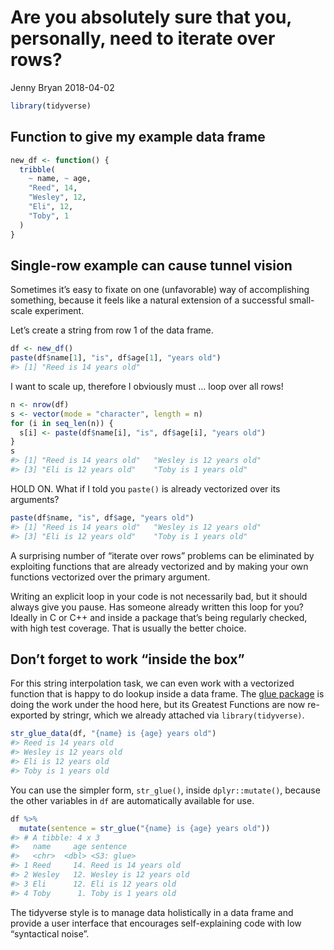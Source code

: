 Are you absolutely sure that you, personally, need to iterate over rows?
================
Jenny Bryan
2018-04-02

``` r
library(tidyverse)
```

## Function to give my example data frame

``` r
new_df <- function() {
  tribble(
    ~ name, ~ age,
    "Reed", 14,
    "Wesley", 12,
    "Eli", 12,
    "Toby", 1
  )
}
```

## Single-row example can cause tunnel vision

Sometimes it’s easy to fixate on one (unfavorable) way of accomplishing
something, because it feels like a natural extension of a successful
small-scale experiment.

Let’s create a string from row 1 of the data frame.

``` r
df <- new_df()
paste(df$name[1], "is", df$age[1], "years old")
#> [1] "Reed is 14 years old"
```

I want to scale up, therefore I obviously must … loop over all rows\!

``` r
n <- nrow(df)
s <- vector(mode = "character", length = n)
for (i in seq_len(n)) {
  s[i] <- paste(df$name[i], "is", df$age[i], "years old")
}
s
#> [1] "Reed is 14 years old"   "Wesley is 12 years old"
#> [3] "Eli is 12 years old"    "Toby is 1 years old"
```

HOLD ON. What if I told you `paste()` is already vectorized over its
arguments?

``` r
paste(df$name, "is", df$age, "years old")
#> [1] "Reed is 14 years old"   "Wesley is 12 years old"
#> [3] "Eli is 12 years old"    "Toby is 1 years old"
```

A surprising number of “iterate over rows” problems can be eliminated by
exploiting functions that are already vectorized and by making your own
functions vectorized over the primary argument.

Writing an explicit loop in your code is not necessarily bad, but it
should always give you pause. Has someone already written this loop for
you? Ideally in C or C++ and inside a package that’s being regularly
checked, with high test coverage. That is usually the better choice.

## Don’t forget to work “inside the box”

For this string interpolation task, we can even work with a vectorized
function that is happy to do lookup inside a data frame. The [glue
package](https://glue.tidyverse.org) is doing the work under the hood
here, but its Greatest Functions are now re-exported by stringr, which
we already attached via `library(tidyverse)`.

``` r
str_glue_data(df, "{name} is {age} years old")
#> Reed is 14 years old
#> Wesley is 12 years old
#> Eli is 12 years old
#> Toby is 1 years old
```

You can use the simpler form, `str_glue()`, inside `dplyr::mutate()`,
because the other variables in `df` are automatically available for use.

``` r
df %>%
  mutate(sentence = str_glue("{name} is {age} years old"))
#> # A tibble: 4 x 3
#>   name     age sentence              
#>   <chr>  <dbl> <S3: glue>            
#> 1 Reed     14. Reed is 14 years old  
#> 2 Wesley   12. Wesley is 12 years old
#> 3 Eli      12. Eli is 12 years old   
#> 4 Toby      1. Toby is 1 years old
```

The tidyverse style is to manage data holistically in a data frame and
provide a user interface that encourages self-explaining code with low
“syntactical noise”.
